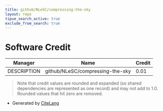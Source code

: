 ```yaml
---
title: github/NLeSC/compressing-the-sky
layout: repo
tipue_search_active: true
exclude_from_search: true
---
```

# Software Credit

|Manager|Name|Credit|
|-------|----|------|
|DESCRIPTION|github/NLeSC/compressing-the-sky|0.01|


> Note that credit values are rounded and expanded (so shared dependencies are represented as one record) and may not add to 1.0. Rounded values that hit zero are removed.


- Generated by [CiteLang](https://github.com/vsoch/citelang)
